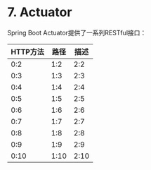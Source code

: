 # 7. Actuator

Spring Boot Actuator提供了一系列RESTful接口：

| HTTP方法 | 路径 | 描述 |
| -- | -- | -- |
| 0:2 | 1:2 | 2:2 |
| 0:3 | 1:3 | 2:3 |
| 0:4 | 1:4 | 2:4 |
| 0:5 | 1:5 | 2:5 |
| 0:6 | 1:6 | 2:6 |
| 0:7 | 1:7 | 2:7 |
| 0:8 | 1:8 | 2:8 |
| 0:9 | 1:9 | 2:9 |
| 0:10 | 1:10 | 2:10 |
